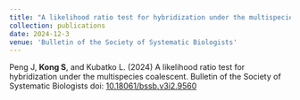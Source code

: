 ```yaml
---
title: "A likelihood ratio test for hybridization under the multispecies coalescent"
collection: publications
date: 2024-12-3
venue: 'Bulletin of the Society of Systematic Biologists'
---
```

Peng J, **Kong S**, and Kubatko L. (2024) A likelihood ratio test for hybridization under the multispecies coalescent. Bulletin of the Society of Systematic Biologists doi: [10.18061/bssb.v3i2.9560](10.18061/bssb.v3i2.9560)